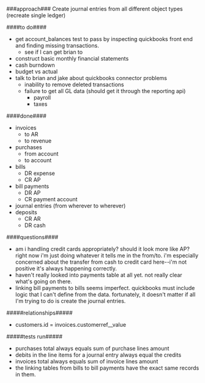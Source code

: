 ###approach###
Create journal entries from all different object types (recreate single ledger)

####to do####
- get account_balances test to pass by inspecting quickbooks front end and finding missing transactions.
  - see if I can get brian to
- construct basic monthly financial statements
- cash burndown
- budget vs actual
- talk to brian and jake about quickbooks connector problems
  - inability to remove deleted transactions
  - failure to get all GL data (should get it through the reporting api)
    - payroll
    - taxes

####done####
- invoices
  - to AR
  - to revenue
- purchases
  - from account
  - to account
- bills
  - DR expense
  - CR AP
- bill payments
  - DR AP
  - CR payment account
- journal entries (from wherever to wherever)
- deposits
  - CR AR
  - DR cash


####questions####
- am i handling credit cards appropriately? should it look more like AP? right now i'm just doing whatever it tells me in the from/to. i'm especially concerned about the transfer from cash to credit card here--i'm not positive it's always happening correctly.
- haven't really looked into payments table at all yet. not really clear what's going on there.
- linking bill payments to bills seems imperfect. quickbooks must include logic that I can't define from the data. fortunately, it doesn't matter if all I'm trying to do is create the journal entries.

#####relationships#####
- customers.id = invoices.customerref__value

#####tests run#####
- purchases total always equals sum of purchase lines amount
- debits in the line items for a journal entry always equal the credits
- invoices total always equals sum of invoice lines amount
- the linking tables from bills to bill payments have the exact same records in them.
